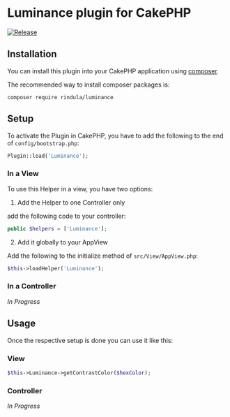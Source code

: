 # Luminance plugin for CakePHP
[![Release](https://github.com/Rindula/cake-luminance/actions/workflows/release.yml/badge.svg)](https://github.com/Rindula/cake-luminance/actions/workflows/release.yml)

## Installation

You can install this plugin into your CakePHP application using [composer](http://getcomposer.org).

The recommended way to install composer packages is:

```
composer require rindula/luminance
```

## Setup

To activate the Plugin in CakePHP, you have to add the following to the end of `config/bootstrap.php`:

```php
Plugin::load('Luminance');
```

### In a View

To use this Helper in a view, you have two options:

1. Add the Helper to one Controller only

add the following code to your controller:

```php
public $helpers = ['Luminance'];
```

2. Add it globally to your AppView

Add the following to the initialize method of `src/View/AppView.php`:

```php
$this->loadHelper('Luminance');
```

### In a Controller

_In Progress_

## Usage

Once the respective setup is done you can use it like this:

### View

```php
$this->Luminance->getContrastColor($hexColor);
```

### Controller

_In Progress_
